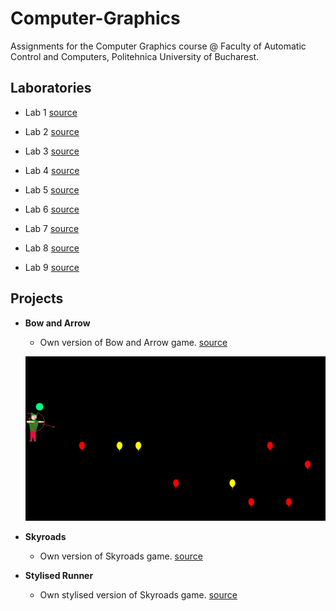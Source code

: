 # Computer-Graphics
Assignments for the Computer Graphics course @ Faculty of Automatic Control and Computers, Politehnica University of Bucharest.

## Laboratories
  * Lab 1 [source](https://github.com/danserboi/Computer-Graphics/tree/main/Laboratoare/Laborator1)
   
  * Lab 2 [source](https://github.com/danserboi/Computer-Graphics/tree/main/Laboratoare/Laborator2)
  
  * Lab 3 [source](https://github.com/danserboi/Computer-Graphics/tree/main/Laboratoare/Laborator3)

  * Lab 4 [source](https://github.com/danserboi/Computer-Graphics/tree/main/Laboratoare/Laborator4)

  * Lab 5 [source](https://github.com/danserboi/Computer-Graphics/tree/main/Laboratoare/Laborator5)

  * Lab 6 [source](https://github.com/danserboi/Computer-Graphics/tree/main/Laboratoare/Laborator6)

  * Lab 7 [source](https://github.com/danserboi/Computer-Graphics/tree/main/Laboratoare/Laborator7)

  * Lab 8 [source](https://github.com/danserboi/Computer-Graphics/tree/main/Laboratoare/Laborator8)

  * Lab 9 [source](https://github.com/danserboi/Computer-Graphics/tree/main/Laboratoare/Laborator9)

## Projects
* **Bow and Arrow**
  * Own version of Bow and Arrow game. [source](https://github.com/danserboi/Computer-Graphics/tree/main/Laboratoare/Tema1)
  
  ![Bow and Arrow 1](https://github.com/danserboi/Computer-Graphics/blob/main/Frames%20from%20games/Bow%20and%20Arrow%201.png)
  

* **Skyroads**
  * Own version of Skyroads game. [source](https://github.com/danserboi/Computer-Graphics/tree/main/Laboratoare/Tema2)
  
* **Stylised Runner**
  * Own stylised version of Skyroads game. [source](https://github.com/danserboi/Computer-Graphics/tree/main/Laboratoare/Tema3)
